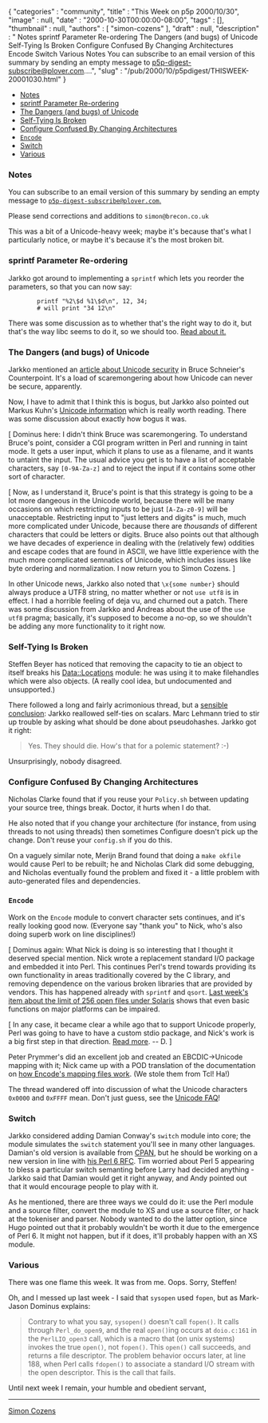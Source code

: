 {
   "categories" : "community",
   "title" : "This Week on p5p 2000/10/30",
   "image" : null,
   "date" : "2000-10-30T00:00:00-08:00",
   "tags" : [],
   "thumbnail" : null,
   "authors" : [
      "simon-cozens"
   ],
   "draft" : null,
   "description" : " Notes sprintf Parameter Re-ordering The Dangers (and bugs) of Unicode Self-Tying Is Broken Configure Confused By Changing Architectures Encode Switch Various Notes You can subscribe to an email version of this summary by sending an empty message to p5p-digest-subscribe@plover.com....",
   "slug" : "/pub/2000/10/p5pdigest/THISWEEK-20001030.html"
}



-   [Notes](#Notes)
-   [sprintf Parameter Re-ordering](#sprintf_Parameter_Re_ordering)
-   [The Dangers (and bugs) of Unicode](#The_Dangers_and_bugs_of_Unicode)
-   [Self-Tying Is Broken](#Self_Tying_Is_Broken)
-   [Configure Confused By Changing Architectures](#Configure_Confused_By_Changing_Architectures)
-   [`Encode`](#Encode)
-   [Switch](#Switch)
-   [Various](#Various)

### <span id="Notes">Notes</span>

You can subscribe to an email version of this summary by sending an empty message to [`p5p-digest-subscribe@plover.com`.](mailto:p5p-digest-subscribe@plover.com)

Please send corrections and additions to `simon@brecon.co.uk`

This was a bit of a Unicode-heavy week; maybe it's because that's what I particularly notice, or maybe it's because it's the most broken bit.

### <span id="sprintf_Parameter_Re_ordering">sprintf Parameter Re-ordering</span>

Jarkko got around to implementing a `sprintf` which lets you reorder the parameters, so that you can now say:

            printf "%2\$d %1\$d\n", 12, 34;           
            # will print "34 12\n"

There was some discussion as to whether that's the right way to do it, but that's the way libc seems to do it, so we should too. [Read about it.](http://www.xray.mpe.mpg.de/mailing-lists/perl5-porters/2000-10/msg00962.html)

### <span id="The_Dangers_and_bugs_of_Unicode">The Dangers (and bugs) of Unicode</span>

Jarkko mentioned an [article about Unicode security](http://www.counterpane.com/crypto-gram-0007.html#9) in Bruce Schneier's Counterpoint. It's a load of scaremongering about how Unicode can never be secure, apparently.

Now, I have to admit that I think this is bogus, but Jarkko also pointed out Markus Kuhn's [Unicode information](http://www.cl.cam.ac.uk/~mgk25/unicode.html#utf-8) which is really worth reading. There was some discussion about exactly how bogus it was.

\[ Dominus here: I didn't think Bruce was scaremongering. To understand Bruce's point, consider a CGI program written in Perl and running in taint mode. It gets a user input, which it plans to use as a filename, and it wants to untaint the input. The usual advice you get is to have a list of acceptable characters, say `[0-9A-Za-z]` and to reject the input if it contains some other sort of character.

\[ Now, as I understand it, Bruce's point is that this strategy is going to be a lot more dangeous in the Unicode world, because there will be many occasions on which restricting inputs to be just `[A-Za-z0-9]` will be unacceptable. Restricting input to "just letters and digits" is much, much more complicated under Unicode, because there are *thousands* of different characters that could be letters or digits. Bruce also points out that although we have decades of experience in dealing with the (relatively few) oddities and escape codes that are found in ASCII, we have little experience with the much more complicated semnatics of Unicode, which includes issues like byte ordering and normalization. I now return you to Simon Cozens. \]

In other Unicode news, Jarkko also noted that `\x{some number}` should always produce a UTF8 string, no matter whether or not `use utf8` is in effect. I had a horrible feeling of deja vu, and churned out a patch. There was some discussion from Jarkko and Andreas about the use of the `use utf8` pragma; basically, it's supposed to become a no-op, so we shouldn't be adding any more functionality to it right now.

### <span id="Self_Tying_Is_Broken">Self-Tying Is Broken</span>

Steffen Beyer has noticed that removing the capacity to tie an object to itself breaks his [Data::Locations](http://search.cpan.org/doc/STBEY/Data-Locations-4.4/Locations.pm) module: he was using it to make filehandles which were also objects. (A really cool idea, but undocumented and unsupported.)

There followed a long and fairly acrimonious thread, but a [sensible conclusion](http://www.xray.mpe.mpg.de/mailing-lists/perl5-porters/2000-10/msg01139.html): Jarkko reallowed self-ties on scalars. Marc Lehmann tried to stir up trouble by asking what should be done about pseudohashes. Jarkko got it right:

> Yes. They should die. How's that for a polemic statement? :-)

Unsurprisingly, nobody disagreed.

### <span id="Configure_Confused_By_Changing_Architectures">Configure Confused By Changing Architectures</span>

Nicholas Clarke found that if you reuse your `Policy.sh` between updating your source tree, things break. Doctor, it hurts when I do that.

He also noted that if you change your architecture (for instance, from using threads to not using threads) then sometimes Configure doesn't pick up the change. Don't reuse your `config.sh` if you do this.

On a vaguely similar note, Merijn Brand found that doing a `make okfile` would cause Perl to be rebuilt; he and Nicholas Clark did some debugging, and Nicholas eventually found the problem and fixed it - a little problem with auto-generated files and dependencies.

### <span id="Encode">`Encode`</span>

Work on the `Encode` module to convert character sets continues, and it's really looking good now. (Everyone say "thank you" to Nick, who's also doing superb work on line disciplines!)

\[ Dominus again: What Nick is doing is so interesting that I thought it deserved special mention. Nick wrote a replacement standard I/O package and embedded it into Perl. This continues Perl's trend towards providing its own functionality in areas traditionally covered by the C library, and removing dependence on the various broken libraries that are provided by vendors. This has happened already with `sprintf` and `qsort`. [Last week's item about the limit of 256 open files under Solaris](/pub/2000/10/p5pdigest/THISWEEK-20001023.html#More_than_256_Files__sysopen) shows that even basic functions on major platforms can be impaired.

\[ In any case, it became clear a while ago that to support Unicode properly, Perl was going to have to have a custom stdio package, and Nick's work is a big first step in that direction. [Read more](http://www.xray.mpe.mpg.de/mailing-lists/perl5-porters/2000-10/msg01323.html). -- D. \]

Peter Prymmer's did an excellent job and created an EBCDIC-&gt;Unicode mapping with it; Nick came up with a POD translation of the documentation on [how Encode's mapping files work](http://www.xray.mpe.mpg.de/mailing-lists/perl5-porters/2000-10/msg01122.html). (We stole them from Tcl! Ha!)

The thread wandered off into discussion of what the Unicode characters `0x0000` and `0xFFFF` mean. Don't just guess, see the [Unicode FAQ](http://www.unicode.org/unicode/faq/)!

### <span id="Switch">Switch</span>

Jarkko considered adding Damian Conway's `switch` module into core; the module simulates the `switch` statement you'll see in many other languages. Damian's old version is available from [CPAN](http://search.cpan.org/doc/DCONWAY/Switch-1.00/Switch.pm), but he should be working on a new version in line with [his Perl 6 RFC](http://dev.perl.org/rfc/22.html). Tim worried about Perl 5 appearing to bless a particular switch semanting before Larry had decided anything - Jarkko said that Damian would get it right anyway, and Andy pointed out that it would encourage people to play with it.

As he mentioned, there are three ways we could do it: use the Perl module and a source filter, convert the module to XS and use a source filter, or hack at the tokeniser and parser. Nobody wanted to do the latter option, since Hugo pointed out that it probably wouldn't be worth it due to the emergence of Perl 6. It might not happen, but if it does, it'll probably happen with an XS module.

### <span id="Various">Various</span>

There was one flame this week. It was from me. Oops. Sorry, Steffen!

Oh, and I messed up last week - I said that `sysopen` used `fopen`, but as Mark-Jason Dominus explains:

> Contrary to what you say, `sysopen()` doesn't call `fopen()`. It calls through `Perl_do_open9`, and the real `open()`ing occurs at `doio.c:161` in the `PerlLIO_open3` call, which is a macro that (on unix systems) invokes the true `open()`, not `fopen()`. This `open()` call succeeds, and returns a file descriptor. The problem behavior occurs later, at line 188, when Perl calls `fdopen()` to associate a standard I/O stream with the open descriptor. This is the call that fails.

Until next week I remain, your humble and obedient servant,

------------------------------------------------------------------------

[Simon Cozens](mailto:simon@brecon.co.uk)

